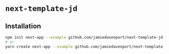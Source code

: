 # `next-template-jd`

## Installation

```bash
npm init next-app --example github.com/jamiedavenport/next-template-jd <dir>
# or
yarn create next-app --example github.com/jamiedavenport/next-template-jd <dir>
```
